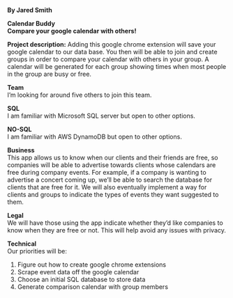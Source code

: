 <b>By Jared Smith<br/>

Calendar Buddy<br/>
Compare your google calendar with others!</b>

<b>Project description:</b>
Adding this google chrome extension will save your google calendar to our data base.  You then will be able to join and create groups in order to compare your calendar with others in your group.  A calendar will be generated for each group showing times when most people in the group are busy or free.

<b>Team</b><br/>
I’m looking for around five others to join this team.

<b>SQL</b><br/>
I am familiar with Microsoft SQL server but open to other options.

<b>NO-SQL</b><br/>
I am familiar with AWS DynamoDB but open to other options.

<b>Business</b><br/>
This app allows us to know when our clients and their friends are free, so companies will be able to advertise towards clients whose calendars are free during company events.  For example, if a company is wanting to advertise a concert coming up, we’ll be able to search the database for clients that are free for it.  We will also eventually implement a way for clients and groups to indicate the types of events they want suggested to them.

<b>Legal</b><br/>
We will have those using the app indicate whether they’d like companies to know when they are free or not.  This will help avoid any issues with privacy.

<b>Technical</b><br/>
Our priorities will be:

1.	Figure out how to create google chrome extensions
2.	Scrape event data off the google calendar
3.	Choose an initial SQL database to store data
4.	Generate comparison calendar with group members

